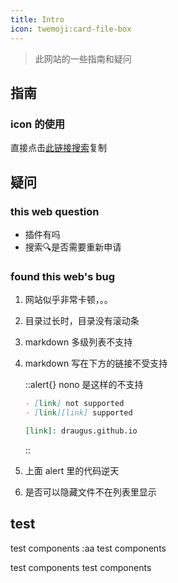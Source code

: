 ```yaml
---
title: Intro
icon: twemoji:card-file-box
---
```


> 此网站的一些指南和疑问

## 指南

### icon 的使用

直接点击[此链接](https://icones.js.org/)[搜索](https://icones.js.org/collection/all)复制

## 疑问

### this web question

- 插件有吗
- 搜索🔍是否需要重新申请

### found this web's bug

1. 网站似乎非常卡顿，。。
2. 目录过长时，目录没有滚动条
3. markdown 多级列表不支持
4. markdown 写在下方的链接不受支持

    ::alert{}
    nono  是这样的不支持

    ```md
    - [link] not supported  
    - [link][link] supported

    [link]: draugus.github.io
    ```

    ::
5. 上面 alert 里的代码逆天
6. 是否可以隐藏文件不在列表里显示

## test

test components
:aa
test components

test components
<aa />
test components
